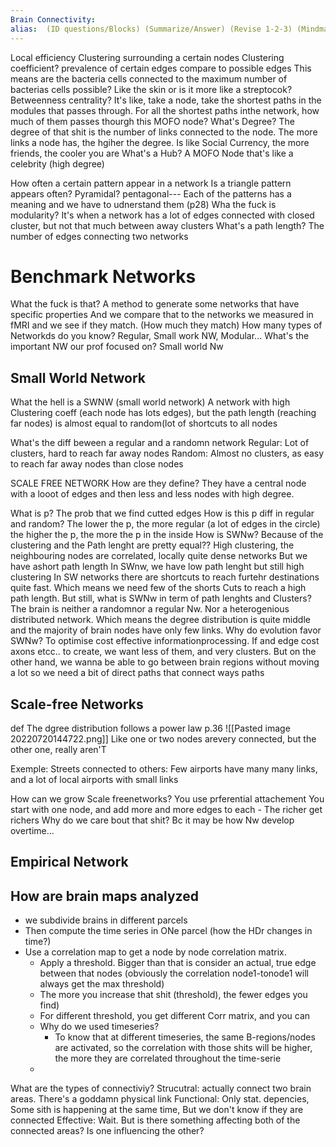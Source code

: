 ```yaml
---
Brain Connectivity: 
alias:  (ID questions/Blocks) (Summarize/Answer) (Revise 1-2-3) (Mindmap) 
---
```


Local efficiency
	Clustering surrounding a certain nodes
Clustering coefficient?
	prevalence of certain edges compare to possible edges
	This means are the bacteria cells connected to the maximum number of bacterias cells possible? Like the skin or is it more like a streptocok?
Betweenness centrality?
	It's like, take a node, take the shortest paths in the modules that passes through. For all the shortest paths inthe network, how much of them passes thourgh this MOFO node?
What's Degree?
	The degree of that shit is the number of links connected to the node. The more links a node has, the hgiher the degree. Is like Social Currency, the more friends, the cooler you are
What's a Hub?
	A MOFO Node that's like a celebrity (high degree)

How often a certain pattern appear in a network
	Is a triangle pattern appears often? Pyramidal? pentagonal---
	Each of the patterns has a meaning and we have to udnerstand them (p28)
Wha the fuck is modularity?
	It's when a network has a lot of edges connected with closed cluster, but not that much between away clusters
What's a path length?
	The number of edges connecting two networks
# Benchmark Networks
What the fuck is that?
	A method to generate some networks that have specific properties
	And we compare that to the networks we measured in fMRI 
	and we see if they match. (How much they match)
How many types of Networkds do you know?
	Regular, Small work NW, Modular...
What's the important NW our prof focused on?
	Small world Nw
## Small World Network
What the hell is a SWNW (small world network)
	A network with high Clustering coeff (each node has lots edges), but the path length (reaching far nodes) is almost equal to random(lot of shortcuts to all nodes

What's the diff beween a regular and a randomn network
	Regular: Lot of clusters, hard to reach far away nodes
	Random: Almost no clusters, as easy to reach far away nodes than close nodes


SCALE FREE NETWORK
How are they define?
	They have a central node with a looot of edges and then less and less nodes with high degree. 
	
What is p?
		The prob that we find cutted edges
How is this p diff in regular and random?
		The lower the p, the more regular (a lot of edges in the circle)
		the higher the p, the more the p in the inside
How is SWNw?
		Because of the clustering and the Path lenght are pretty equal??
	High clustering, the neighbouring nodes are correlated, locally quite dense networks
	But we have  ashort path length
	In SWnw, we have low path lenght but still high clustering
	In SW networks there are shortcuts to reach furtehr destinations quite fast. Which means we need few of the shorts Cuts to reach a high path length.
	But still, what is SWNw in term of path lenghts and Clusters? 
The brain is neither a randomnor a regular Nw. Nor a heterogenious distributed network. Which means the degree distribution is quite middle and the majority of brain nodes have only few links. 
Why do evolution favor SWNw?
	To optimise cost effective informationprocessing. 
	If and edge cost axons etcc.. to create, we want less of them, and very clusters. But on the other hand, we wanna be able to go between brain regions without moving a lot so we need a bit of direct paths that connect ways paths

## Scale-free Networks
def
	The dgree distribution follows a power law p.36
	![[Pasted image 20220720144722.png]]
Like one or two nodes arevery connected, but the other one, really aren'T

Exemple: Streets connected to others: Few airports have many many links, and a lot of local airports with small links

How can we grow Scale freenetworks?
	You use prferential attachement
	You start with one node, and add more and more edges to each - The richer get richers
Why do we care bout that shit?
	Bc it may be how Nw develop overtime...

## Empirical Network
## How are brain maps analyzed
- we subdivide brains in different parcels
- Then compute the time series in ONe parcel (how the HDr changes in time?)
- Use a correlation map to get a node by node correlation matrix. 
	- Apply a threshold. Bigger than that is consider an actual, true edge between that nodes (obviously the correlation node1-tonode1 will always get the max threshold)
	- The more you increase that shit (threshold), the fewer edges you find)
	- For different threshold, you get different Corr matrix, and you can 
	- Why do we used timeseries?
		- To know that at different timeseries, the same B-regions/nodes are activated, so the correlation with those shits will be higher, the more they are correlated throughout the time-serie
	- 

What are the types of connectiviy?
	Strucutral: actually connect two brain areas. There's a goddamn physical link
	Functional: Only stat. depencies, Some sith is happening at the same time, But we don't know if they are connected
	Effective: Wait. But is there something affecting both of the connected areas? Is one influencing the other?